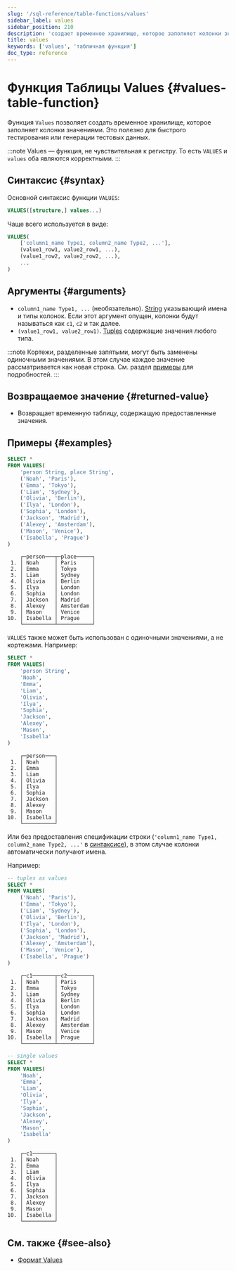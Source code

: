 ```yaml
---
slug: '/sql-reference/table-functions/values'
sidebar_label: values
sidebar_position: 210
description: 'создает временное хранилище, которое заполняет колонки значениями.'
title: values
keywords: ['values', 'табличная функция']
doc_type: reference
---
```

# Функция Таблицы Values {#values-table-function}

Функция `Values` позволяет создать временное хранилище, которое заполняет 
колонки значениями. Это полезно для быстрого тестирования или генерации тестовых данных.

:::note
Values — функция, не чувствительная к регистру. То есть `VALUES` и `values` оба являются корректными.
:::

## Синтаксис {#syntax}

Основной синтаксис функции `VALUES`:

```sql
VALUES([structure,] values...)
```

Чаще всего используется в виде:

```sql
VALUES(
    ['column1_name Type1, column2_name Type2, ...'],
    (value1_row1, value2_row1, ...),
    (value1_row2, value2_row2, ...),
    ...
)
```

## Аргументы {#arguments}

- `column1_name Type1, ...` (необязательно). [String](/sql-reference/data-types/string) 
  указывающий имена и типы колонок. Если этот аргумент опущен, колонки будут
  называться как `c1`, `c2` и так далее.
- `(value1_row1, value2_row1)`. [Tuples](/sql-reference/data-types/tuple) 
   содержащие значения любого типа.

:::note
Кортежи, разделенные запятыми, могут быть заменены одиночными значениями. В этом случае
каждое значение рассматривается как новая строка. См. раздел [примеры](#examples) для подробностей.
:::

## Возвращаемое значение {#returned-value}

- Возвращает временную таблицу, содержащую предоставленные значения.

## Примеры {#examples}

```sql title="Query"
SELECT *
FROM VALUES(
    'person String, place String',
    ('Noah', 'Paris'),
    ('Emma', 'Tokyo'),
    ('Liam', 'Sydney'),
    ('Olivia', 'Berlin'),
    ('Ilya', 'London'),
    ('Sophia', 'London'),
    ('Jackson', 'Madrid'),
    ('Alexey', 'Amsterdam'),
    ('Mason', 'Venice'),
    ('Isabella', 'Prague')
)
```

```response title="Response"
    ┌─person───┬─place─────┐
 1. │ Noah     │ Paris     │
 2. │ Emma     │ Tokyo     │
 3. │ Liam     │ Sydney    │
 4. │ Olivia   │ Berlin    │
 5. │ Ilya     │ London    │
 6. │ Sophia   │ London    │
 7. │ Jackson  │ Madrid    │
 8. │ Alexey   │ Amsterdam │
 9. │ Mason    │ Venice    │
10. │ Isabella │ Prague    │
    └──────────┴───────────┘
```

`VALUES` также может быть использован с одиночными значениями, а не кортежами. Например:

```sql title="Query"
SELECT *
FROM VALUES(
    'person String',
    'Noah',
    'Emma',
    'Liam',
    'Olivia',
    'Ilya',
    'Sophia',
    'Jackson',
    'Alexey',
    'Mason',
    'Isabella'
)
```

```response title="Response"
    ┌─person───┐
 1. │ Noah     │
 2. │ Emma     │
 3. │ Liam     │
 4. │ Olivia   │
 5. │ Ilya     │
 6. │ Sophia   │
 7. │ Jackson  │
 8. │ Alexey   │
 9. │ Mason    │
10. │ Isabella │
    └──────────┘
```

Или без предоставления спецификации строки (`'column1_name Type1, column2_name Type2, ...'`
в [синтаксисе](#syntax)), в этом случае колонки автоматически получают имена. 

Например:

```sql title="Query"
-- tuples as values
SELECT *
FROM VALUES(
    ('Noah', 'Paris'),
    ('Emma', 'Tokyo'),
    ('Liam', 'Sydney'),
    ('Olivia', 'Berlin'),
    ('Ilya', 'London'),
    ('Sophia', 'London'),
    ('Jackson', 'Madrid'),
    ('Alexey', 'Amsterdam'),
    ('Mason', 'Venice'),
    ('Isabella', 'Prague')
)
```

```response title="Response"
    ┌─c1───────┬─c2────────┐
 1. │ Noah     │ Paris     │
 2. │ Emma     │ Tokyo     │
 3. │ Liam     │ Sydney    │
 4. │ Olivia   │ Berlin    │
 5. │ Ilya     │ London    │
 6. │ Sophia   │ London    │
 7. │ Jackson  │ Madrid    │
 8. │ Alexey   │ Amsterdam │
 9. │ Mason    │ Venice    │
10. │ Isabella │ Prague    │
    └──────────┴───────────┘
```

```sql
-- single values
SELECT *
FROM VALUES(
    'Noah',
    'Emma',
    'Liam',
    'Olivia',
    'Ilya',
    'Sophia',
    'Jackson',
    'Alexey',
    'Mason',
    'Isabella'
)
```

```response title="Response"
    ┌─c1───────┐
 1. │ Noah     │
 2. │ Emma     │
 3. │ Liam     │
 4. │ Olivia   │
 5. │ Ilya     │
 6. │ Sophia   │
 7. │ Jackson  │
 8. │ Alexey   │
 9. │ Mason    │
10. │ Isabella │
    └──────────┘
```

## См. также {#see-also}

- [Формат Values](/interfaces/formats/Values)